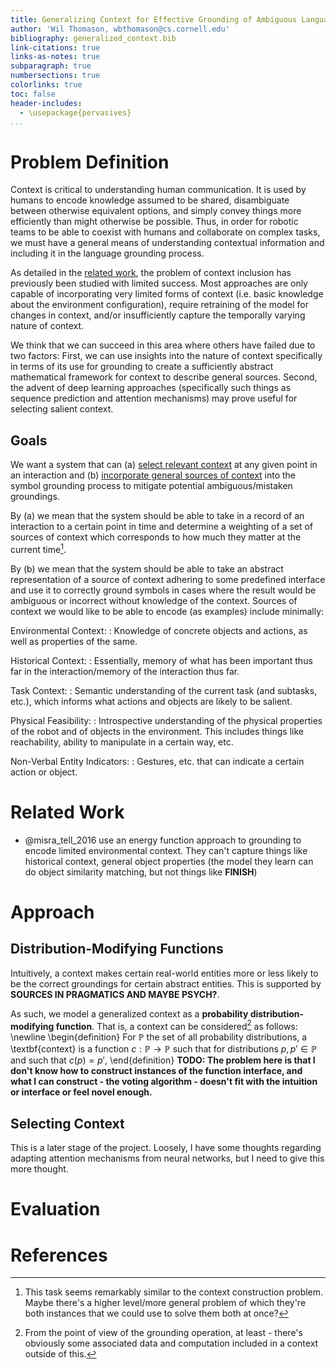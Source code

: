 ```yaml
---
title: Generalizing Context for Effective Grounding of Ambiguous Language
author: 'Wil Thomason, wbthomason@cs.cornell.edu'
bibliography: generalized_context.bib
link-citations: true
links-as-notes: true
subparagraph: true
numbersections: true
colorlinks: true
toc: false
header-includes:
  - \usepackage{pervasives}
...
```


# Problem Definition

Context is critical to understanding human communication. It is used by humans to encode knowledge
assumed to be shared, disambiguate between otherwise equivalent options, and simply convey things
more efficiently than might otherwise be possible. Thus, in order for robotic teams to be able to
coexist with humans and collaborate on complex tasks, we must have a general means of understanding
contextual information and including it in the language grounding process.

As detailed in the [related work](#related-work), the problem of context inclusion has previously
been studied with limited success. Most approaches are only capable of incorporating very limited
forms of context (i.e. basic knowledge about the environment configuration), require retraining of
the model for changes in context, and/or insufficiently capture the temporally varying nature of
context.

We think that we can succeed in this area where others have failed due to two factors: First,
we can use insights into the nature of context specifically in terms of its use for grounding to 
create a sufficiently abstract mathematical framework for context to describe general sources. 
Second, the
advent of deep learning approaches (specifically such things as sequence prediction and attention
mechanisms) may prove useful for selecting salient context.

## Goals

We want a system that can (a) [select relevant context](#selecting-context) at any given point in an 
interaction and (b) [incorporate general sources  of context](#distribution-modifying-functions) 
into the symbol grounding process to mitigate potential ambiguous/mistaken groundings.

By (a) we mean that the system should be able to take in a record of an interaction to a certain 
point in time and determine a weighting of a set of sources of context which corresponds to how much 
they matter at the current time[^recursive].

By (b) we mean that the system should be able to take an abstract representation of a source of 
context adhering to some predefined interface and use it to correctly ground symbols in cases where 
the result would be ambiguous or incorrect without knowledge of the context. Sources of context we 
would like to be able to encode (as examples) include minimally:

Environmental Context:
: Knowledge of concrete objects and actions, as well as properties of the same.

Historical Context:
: Essentially, memory of what has been important thus far in the interaction/memory of the 
interaction thus far.

Task Context:
: Semantic understanding of the current task (and subtasks, etc.), which informs what actions and 
objects are likely to be salient.

Physical Feasibility:
: Introspective understanding of the physical properties of the robot and of objects in the 
environment. This includes things like reachability, ability to manipulate in a certain way, etc.

Non-Verbal Entity Indicators:
: Gestures, etc. that can indicate a certain action or object.

[^recursive]: This task seems remarkably similar to the context construction problem.
  Maybe there's a higher level/more general problem of which they're both instances that we could use to solve 
  them both at once?

# Related Work

- @misra_tell_2016 use an energy function approach to grounding to encode limited environmental 
  context. They can't capture things like historical context, general object properties (the model 
  they learn can do object similarity matching, but not things like **FINISH**)

# Approach

## Distribution-Modifying Functions

Intuitively, a context makes certain real-world entities more or less likely to be the correct 
groundings for certain abstract entities. This is supported by **SOURCES IN PRAGMATICS AND MAYBE 
PSYCH?**.

As such, we model a generalized context as a **probability distribution-modifying function**. That 
is, a context can be considered[^data] as follows:
\newline
\begin{definition}
  For $\mathbb{P}$ the set of all probability distributions, a \textbf{context} is a function 
$c:\mathbb{P}\to\mathbb{P}$ such that for distributions $p,p'\in\mathbb{P}$ and such that $c(p)=p'$, 
\end{definition}
**TODO: The problem here is that I don't know how to construct instances of the function interface,
and what I can construct - the voting algorithm - doesn't fit with the intuition or interface or 
feel novel enough.**

[^data]: From the point of view of the grounding operation, at least - there's obviously some 
associated data and computation included in a context outside of this.

## Selecting Context

This is a later stage of the project. Loosely, I have some thoughts regarding adapting attention 
mechanisms from neural networks, but I need to give this more thought.

# Evaluation

# References
